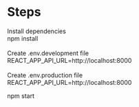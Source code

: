 # Steps

Install dependencies <br/> 
npm install <br/> <br/> 
Create .env.development file <br/> 
REACT_APP_API_URL=http://localhost:8000 <br/><br/> 
Create .env.production file <br/>
REACT_APP_API_URL=http://localhost:8000

npm start
